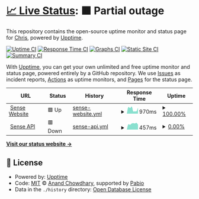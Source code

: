 # [📈 Live Status](https://demo.upptime.js.org): <!--live status--> **🟧 Partial outage**

This repository contains the open-source uptime monitor and status page for [Chris](inspiredprogrammer.com), powered by [Upptime](https://github.com/upptime/upptime).

[![Uptime CI](https://github.com/ChristianLutzCL/sense-upptime/workflows/Uptime%20CI/badge.svg)](https://github.com/ChristianLutzCL/sense-upptime/actions?query=workflow%3A%22Uptime+CI%22)
[![Response Time CI](https://github.com/ChristianLutzCL/sense-upptime/workflows/Response%20Time%20CI/badge.svg)](https://github.com/ChristianLutzCL/sense-upptime/actions?query=workflow%3A%22Response+Time+CI%22)
[![Graphs CI](https://github.com/ChristianLutzCL/sense-upptime/workflows/Graphs%20CI/badge.svg)](https://github.com/ChristianLutzCL/sense-upptime/actions?query=workflow%3A%22Graphs+CI%22)
[![Static Site CI](https://github.com/ChristianLutzCL/sense-upptime/workflows/Static%20Site%20CI/badge.svg)](https://github.com/ChristianLutzCL/sense-upptime/actions?query=workflow%3A%22Static+Site+CI%22)
[![Summary CI](https://github.com/ChristianLutzCL/sense-upptime/workflows/Summary%20CI/badge.svg)](https://github.com/ChristianLutzCL/sense-upptime/actions?query=workflow%3A%22Summary+CI%22)

With [Upptime](https://upptime.js.org), you can get your own unlimited and free uptime monitor and status page, powered entirely by a GitHub repository. We use [Issues](https://github.com/ChristianLutzCL/sense-upptime/issues) as incident reports, [Actions](https://github.com/ChristianLutzCL/sense-upptime/actions) as uptime monitors, and [Pages](https://demo.upptime.js.org) for the status page.

<!--start: status pages-->
<!-- This summary is generated by Upptime (https://github.com/upptime/upptime) -->
<!-- Do not edit this manually, your changes will be overwritten -->
<!-- prettier-ignore -->
| URL | Status | History | Response Time | Uptime |
| --- | ------ | ------- | ------------- | ------ |
| <img alt="" src="https://icons.duckduckgo.com/ip3/www.sensefeedback.com.ico" height="13"> [Sense Website](https://www.sensefeedback.com) | 🟩 Up | [sense-website.yml](https://github.com/ChristianLutzCL/sense-upptime/commits/HEAD/history/sense-website.yml) | <details><summary><img alt="Response time graph" src="./graphs/sense-website/response-time-week.png" height="20"> 970ms</summary><br><a href="https://status.sensefeedback.com/history/sense-website"><img alt="Response time 985" src="https://img.shields.io/endpoint?url=https%3A%2F%2Fraw.githubusercontent.com%2FChristianLutzCL%2Fsense-upptime%2FHEAD%2Fapi%2Fsense-website%2Fresponse-time.json"></a><br><a href="https://status.sensefeedback.com/history/sense-website"><img alt="24-hour response time 1232" src="https://img.shields.io/endpoint?url=https%3A%2F%2Fraw.githubusercontent.com%2FChristianLutzCL%2Fsense-upptime%2FHEAD%2Fapi%2Fsense-website%2Fresponse-time-day.json"></a><br><a href="https://status.sensefeedback.com/history/sense-website"><img alt="7-day response time 970" src="https://img.shields.io/endpoint?url=https%3A%2F%2Fraw.githubusercontent.com%2FChristianLutzCL%2Fsense-upptime%2FHEAD%2Fapi%2Fsense-website%2Fresponse-time-week.json"></a><br><a href="https://status.sensefeedback.com/history/sense-website"><img alt="30-day response time 997" src="https://img.shields.io/endpoint?url=https%3A%2F%2Fraw.githubusercontent.com%2FChristianLutzCL%2Fsense-upptime%2FHEAD%2Fapi%2Fsense-website%2Fresponse-time-month.json"></a><br><a href="https://status.sensefeedback.com/history/sense-website"><img alt="1-year response time 985" src="https://img.shields.io/endpoint?url=https%3A%2F%2Fraw.githubusercontent.com%2FChristianLutzCL%2Fsense-upptime%2FHEAD%2Fapi%2Fsense-website%2Fresponse-time-year.json"></a></details> | <details><summary><a href="https://status.sensefeedback.com/history/sense-website">100.00%</a></summary><a href="https://status.sensefeedback.com/history/sense-website"><img alt="All-time uptime 100.00%" src="https://img.shields.io/endpoint?url=https%3A%2F%2Fraw.githubusercontent.com%2FChristianLutzCL%2Fsense-upptime%2FHEAD%2Fapi%2Fsense-website%2Fuptime.json"></a><br><a href="https://status.sensefeedback.com/history/sense-website"><img alt="24-hour uptime 100.00%" src="https://img.shields.io/endpoint?url=https%3A%2F%2Fraw.githubusercontent.com%2FChristianLutzCL%2Fsense-upptime%2FHEAD%2Fapi%2Fsense-website%2Fuptime-day.json"></a><br><a href="https://status.sensefeedback.com/history/sense-website"><img alt="7-day uptime 100.00%" src="https://img.shields.io/endpoint?url=https%3A%2F%2Fraw.githubusercontent.com%2FChristianLutzCL%2Fsense-upptime%2FHEAD%2Fapi%2Fsense-website%2Fuptime-week.json"></a><br><a href="https://status.sensefeedback.com/history/sense-website"><img alt="30-day uptime 100.00%" src="https://img.shields.io/endpoint?url=https%3A%2F%2Fraw.githubusercontent.com%2FChristianLutzCL%2Fsense-upptime%2FHEAD%2Fapi%2Fsense-website%2Fuptime-month.json"></a><br><a href="https://status.sensefeedback.com/history/sense-website"><img alt="1-year uptime 100.00%" src="https://img.shields.io/endpoint?url=https%3A%2F%2Fraw.githubusercontent.com%2FChristianLutzCL%2Fsense-upptime%2FHEAD%2Fapi%2Fsense-website%2Fuptime-year.json"></a></details>
| <img alt="" src="https://icons.duckduckgo.com/ip3/api.sensefeedback.com.ico" height="13"> [Sense API](https://api.sensefeedback.com) | 🟥 Down | [sense-api.yml](https://github.com/ChristianLutzCL/sense-upptime/commits/HEAD/history/sense-api.yml) | <details><summary><img alt="Response time graph" src="./graphs/sense-api/response-time-week.png" height="20"> 457ms</summary><br><a href="https://status.sensefeedback.com/history/sense-api"><img alt="Response time 430" src="https://img.shields.io/endpoint?url=https%3A%2F%2Fraw.githubusercontent.com%2FChristianLutzCL%2Fsense-upptime%2FHEAD%2Fapi%2Fsense-api%2Fresponse-time.json"></a><br><a href="https://status.sensefeedback.com/history/sense-api"><img alt="24-hour response time 384" src="https://img.shields.io/endpoint?url=https%3A%2F%2Fraw.githubusercontent.com%2FChristianLutzCL%2Fsense-upptime%2FHEAD%2Fapi%2Fsense-api%2Fresponse-time-day.json"></a><br><a href="https://status.sensefeedback.com/history/sense-api"><img alt="7-day response time 457" src="https://img.shields.io/endpoint?url=https%3A%2F%2Fraw.githubusercontent.com%2FChristianLutzCL%2Fsense-upptime%2FHEAD%2Fapi%2Fsense-api%2Fresponse-time-week.json"></a><br><a href="https://status.sensefeedback.com/history/sense-api"><img alt="30-day response time 427" src="https://img.shields.io/endpoint?url=https%3A%2F%2Fraw.githubusercontent.com%2FChristianLutzCL%2Fsense-upptime%2FHEAD%2Fapi%2Fsense-api%2Fresponse-time-month.json"></a><br><a href="https://status.sensefeedback.com/history/sense-api"><img alt="1-year response time 430" src="https://img.shields.io/endpoint?url=https%3A%2F%2Fraw.githubusercontent.com%2FChristianLutzCL%2Fsense-upptime%2FHEAD%2Fapi%2Fsense-api%2Fresponse-time-year.json"></a></details> | <details><summary><a href="https://status.sensefeedback.com/history/sense-api">0.00%</a></summary><a href="https://status.sensefeedback.com/history/sense-api"><img alt="All-time uptime 49.30%" src="https://img.shields.io/endpoint?url=https%3A%2F%2Fraw.githubusercontent.com%2FChristianLutzCL%2Fsense-upptime%2FHEAD%2Fapi%2Fsense-api%2Fuptime.json"></a><br><a href="https://status.sensefeedback.com/history/sense-api"><img alt="24-hour uptime 0.00%" src="https://img.shields.io/endpoint?url=https%3A%2F%2Fraw.githubusercontent.com%2FChristianLutzCL%2Fsense-upptime%2FHEAD%2Fapi%2Fsense-api%2Fuptime-day.json"></a><br><a href="https://status.sensefeedback.com/history/sense-api"><img alt="7-day uptime 0.00%" src="https://img.shields.io/endpoint?url=https%3A%2F%2Fraw.githubusercontent.com%2FChristianLutzCL%2Fsense-upptime%2FHEAD%2Fapi%2Fsense-api%2Fuptime-week.json"></a><br><a href="https://status.sensefeedback.com/history/sense-api"><img alt="30-day uptime 3.92%" src="https://img.shields.io/endpoint?url=https%3A%2F%2Fraw.githubusercontent.com%2FChristianLutzCL%2Fsense-upptime%2FHEAD%2Fapi%2Fsense-api%2Fuptime-month.json"></a><br><a href="https://status.sensefeedback.com/history/sense-api"><img alt="1-year uptime 49.30%" src="https://img.shields.io/endpoint?url=https%3A%2F%2Fraw.githubusercontent.com%2FChristianLutzCL%2Fsense-upptime%2FHEAD%2Fapi%2Fsense-api%2Fuptime-year.json"></a></details>

<!--end: status pages-->

[**Visit our status website →**](https://demo.upptime.js.org)

## 📄 License

- Powered by: [Upptime](https://github.com/upptime/upptime)
- Code: [MIT](./LICENSE) © [Anand Chowdhary](https://anandchowdhary.com), supported by [Pabio](https://pabio.com)
- Data in the `./history` directory: [Open Database License](https://opendatacommons.org/licenses/odbl/1-0/)
